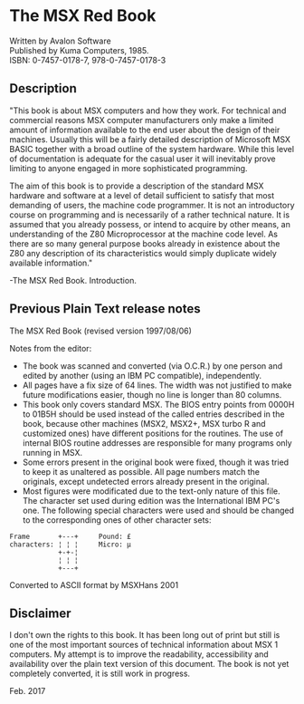 # The MSX Red Book
Written by Avalon Software  
Published by Kuma Computers, 1985.  
ISBN: 0-7457-0178-7, 978-0-7457-0178-3

## Description
"This book is about MSX computers and how they work. For technical and commercial reasons MSX computer manufacturers only make a limited amount of information available to the end user about the design of their machines. Usually this will be a fairly detailed description of Microsoft MSX BASIC together with a broad outline of the system hardware. While this level of documentation is adequate for the casual user it will inevitably prove limiting to anyone engaged in more sophisticated programming.

The aim of this book is to provide a description of the standard MSX hardware and software at a level of detail sufficient to satisfy that most demanding of users, the machine code programmer. It is not an introductory course on programming and is necessarily of a rather technical nature. It is assumed that you already possess, or intend to acquire by other means, an understanding of the Z80 Microprocessor at the machine code level. As there are so many general purpose books already in existence about the Z80 any description of its characteristics would simply duplicate widely available information."

-The MSX Red Book. Introduction.

## Previous Plain Text release notes
The MSX Red Book (revised version 1997/08/06)

Notes from the editor:

- The book was scanned and converted (via O.C.R.) by one person and edited by another (using an IBM PC compatible), independently.
- All pages have a fix size of 64 lines. The width was not justified to make future modifications easier, though no line is longer than 80 columns.
- This book only covers standard MSX. The BIOS entry points from 0000H to 01B5H should be used instead of the called entries described in the book, because other machines (MSX2, MSX2+, MSX turbo R and customized ones) have different positions for the routines. The use of internal BIOS routine addresses are responsible for many programs only running in MSX.
- Some errors present in the original book were fixed, though it was tried to keep it as unaltered as possible. All page numbers match the originals, except undetected errors already present in the original.
- Most figures were modificated due to the text-only nature of this file. The character set used during edition was the International IBM PC's one. The following special characters were used and should be changed to the corresponding ones of other character sets:

</a>

    Frame       +---+     Pound: £
    characters: ¦ ¦ ¦     Micro: µ
                +-+-¦
                ¦ ¦ ¦
                +---+

Converted to ASCII format by MSXHans 2001

## Disclaimer
I don't own the rights to this book. It has been long out of print but still is one of the most important sources of technical information about MSX 1 computers. My attempt is to improve the readability, accessibility and availability over the plain text version of this document. The book is not yet completely converted, it is still work in progress.

Feb. 2017
